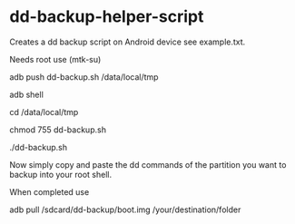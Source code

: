 # dd-backup-helper-script
Creates a dd backup script on Android device see example.txt. 
 
 Needs root use (mtk-su)
 
 adb push dd-backup.sh /data/local/tmp
 
 adb shell
 
 cd /data/local/tmp
 
 chmod 755 dd-backup.sh
 
 ./dd-backup.sh
 
 Now simply copy and paste the dd commands of the partition you want to backup 
 into your root shell.
 
 
 When completed use 
 
 adb pull /sdcard/dd-backup/boot.img /your/destination/folder
